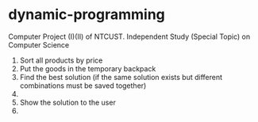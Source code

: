 # dynamic-programming

<p>Computer Project (I)(II) of NTCUST. Independent Study (Special Topic) on Computer Science<p>
<ol>
<li>Sort all products by price
<li>Put the goods in the temporary backpack
<li>Find the best solution (if the same solution exists but different combinations must be saved together)<li>
<li>Show the solution to the user<li>
<ol>
